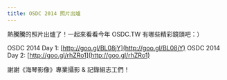 ```yaml
---
title: OSDC 2014 照片出爐
---
```


熱騰騰的照片出爐了！一起來看看今年 OSDC.TW 有哪些精彩鏡頭吧：）

OSDC 2014 Day 1: [http://goo.gl/BL08jY](http://goo.gl/BL08jY)
OSDC 2014 Day 2: [http://goo.gl/rhZRo1](http://goo.gl/rhZRo1)

謝謝《海琴影像》專業攝影 & 記錄組志工們！
